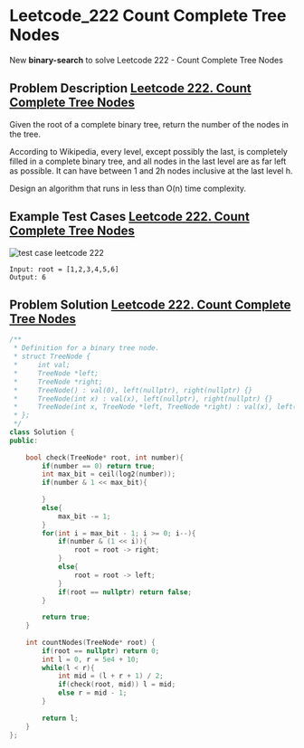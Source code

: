 # Leetcode_222 Count Complete Tree Nodes



New **binary-search** to solve Leetcode 222 - Count Complete Tree Nodes
<!--more-->


## Problem Description [Leetcode 222. Count Complete Tree Nodes](https://leetcode.com/problems/count-complete-tree-nodes/)

<p>
Given the root of a complete binary tree, return the number of the nodes in the tree.

According to Wikipedia, every level, except possibly the last, is completely filled in a complete binary tree, and all nodes in the last level are as far left as possible. It can have between 1 and 2h nodes inclusive at the last level h.

Design an algorithm that runs in less than O(n) time complexity.

</p>


## Example Test Cases [Leetcode 222. Count Complete Tree Nodes](https://leetcode.com/problems/count-complete-tree-nodes/)


![test case leetcode 222](https://assets.leetcode.com/uploads/2021/01/14/complete.jpg)
```
Input: root = [1,2,3,4,5,6]
Output: 6
```




## Problem Solution [Leetcode 222. Count Complete Tree Nodes](https://leetcode.com/problems/count-complete-tree-nodes/)
 
```cpp
/**
 * Definition for a binary tree node.
 * struct TreeNode {
 *     int val;
 *     TreeNode *left;
 *     TreeNode *right;
 *     TreeNode() : val(0), left(nullptr), right(nullptr) {}
 *     TreeNode(int x) : val(x), left(nullptr), right(nullptr) {}
 *     TreeNode(int x, TreeNode *left, TreeNode *right) : val(x), left(left), right(right) {}
 * };
 */
class Solution {
public:
    
    bool check(TreeNode* root, int number){
        if(number == 0) return true;
        int max_bit = ceil(log2(number));
        if(number & 1 << max_bit){
            
        }
        else{
            max_bit -= 1;
        }
        for(int i = max_bit - 1; i >= 0; i--){
            if(number & (1 << i)){
                root = root -> right;
            }
            else{
                root = root -> left;
            }
            if(root == nullptr) return false;
        }
        
        return true;
    }
    
    int countNodes(TreeNode* root) {
        if(root == nullptr) return 0;
        int l = 0, r = 5e4 + 10;
        while(l < r){
            int mid = (l + r + 1) / 2;
            if(check(root, mid)) l = mid;
            else r = mid - 1;
        }
        
        return l;
    }
};
```
